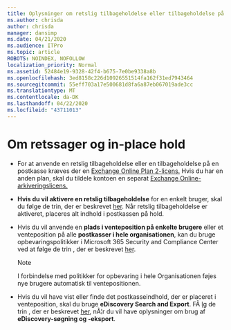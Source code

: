 ```yaml
---
title: Oplysninger om retslig tilbageholdelse eller tilbageholdelse på plads
ms.author: chrisda
author: chrisda
manager: dansimp
ms.date: 04/21/2020
ms.audience: ITPro
ms.topic: article
ROBOTS: NOINDEX, NOFOLLOW
localization_priority: Normal
ms.assetid: 52484e19-9328-42f4-b675-7e0be9338a8b
ms.openlocfilehash: 3ed8158c226d10926551514fa162f31ed7943464
ms.sourcegitcommit: 55eff703a17e500681d8fa6a87eb067019ade3cc
ms.translationtype: MT
ms.contentlocale: da-DK
ms.lasthandoff: 04/22/2020
ms.locfileid: "43711013"
---
```

# <a name="about-litigation-holds-and-in-place-holds"></a>Om retssager og in-place hold

- For at anvende en retslig tilbageholdelse eller en tilbageholdelse på en postkasse kræves der en [Exchange Online Plan 2-licens.](https://docs.microsoft.com/office365/servicedescriptions/office-365-platform-service-description/office-365-plan-options) Hvis du har en anden plan, skal du tildele kontoen en separat [Exchange Online-arkiveringslicens.](https://docs.microsoft.com/office365/servicedescriptions/exchange-online-archiving-service-description/exchange-online-archiving-service-description) 
    
- **Hvis du vil aktivere en retslig tilbageholdelse** for en enkelt bruger, skal du følge de trin, der er beskrevet [her](https://docs.microsoft.com/office365/SecurityCompliance/place-a-mailbox-on-litigation-hold). Når retslig tilbageholdelse er aktiveret, placeres alt indhold i postkassen på hold.
    
- Hvis du vil anvende en **plads i venteposition på enkelte brugere** eller et venteposition på alle **postkasser i hele organisationen**, kan du bruge opbevaringspolitikker i Microsoft 365 Security and Compliance Center ved at følge de trin , der er beskrevet [her](https://docs.microsoft.com/Office365/securitycompliance/retention-policies ).
    
    > [!NOTE]
    > I forbindelse med politikker for opbevaring i hele Organisationen føjes nye brugere automatisk til ventepositionen. 
  
- Hvis du vil have vist eller finde det postkasseindhold, der er placeret i venteposition, skal du bruge **eDiscovery Search and Export**. FÃ ̧lg de trin , der er beskrevet [her](https://docs.microsoft.com/office365/securitycompliance/export-search-results), nÃ¦r du vil have oplysninger om brug af **eDiscovery-søgning og -eksport**.
    

